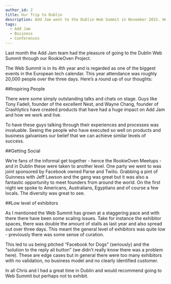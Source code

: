 ```yaml
---
author_id: 2
title: Our Trip to Dublin
description: Add Jam went to the Dublin Web Summit in November 2015. Here's what we took away from the massive conference.
tags:
  - Add Jam
  - Business
  - Conferences
---
```

Last month the Add Jam team had the pleasure of going to the Dublin Web Summit through our RookieOven Project.

The Web Summit is in its 4th year and is regarded as one of the biggest events in the European tech calendar. This year attendance was roughly 20,000 people over the three days. Here’s a round up of our thoughts:

##Inspiring People

There were some simply outstanding talks and chats on stage. Guys like Tony Fadell, founder of the excellent Nest, and Wayne Chang, founder of Crashlytics have created products that have had a huge impact on Add Jam and how we work and live.

To have these guys talking through their experiences and processes was invaluable. Seeing the people who have executed so well on products and business galvanises our belief that we can achieve similar levels of success.

##Getting Social

We’re fans of the informal get together - hence the RookieOven Meetups - and in Dublin these were taken to another level. One party we went to was joint sponsored by Facebook owned Parse and Twilio. Grabbing a pint of Guinness with Jeff Lawson and the gang was great but it was also a fantastic opportunity to meet founders from around the world. On the first night we spoke to Americans, Australians, Egyptians and of course a few locals. The diversity was great to see.

##Low level of exhibitors

As I mentioned the Web Summit has grown at a staggering pace and with there there have been some scaling issues. Take for instance the exhibitor spaces, there was double the amount of stalls as last year and also spread out over three days. This meant the general level of exhibitors was quite low - previously there was some sense of curation.

This led to us being pitched “Facebook for Dogs” (seriously) and the “solution to the reply all button” (we didn’t really know there was a problem here). These are edge cases but in general there were too many exhibitors with no validation, no business model and no clearly identified customer.

In all Chris and I had a great time in Dublin and would recommend going to Web Summit but perhaps not to exhibit.
